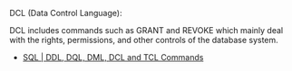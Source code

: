 DCL (Data Control Language):

DCL includes commands such as GRANT and REVOKE which mainly deal with the rights, permissions, and other controls of the database system.

- [SQL | DDL, DQL, DML, DCL and TCL Commands](https://www.geeksforgeeks.org/sql-ddl-dql-dml-dcl-tcl-commands/)

